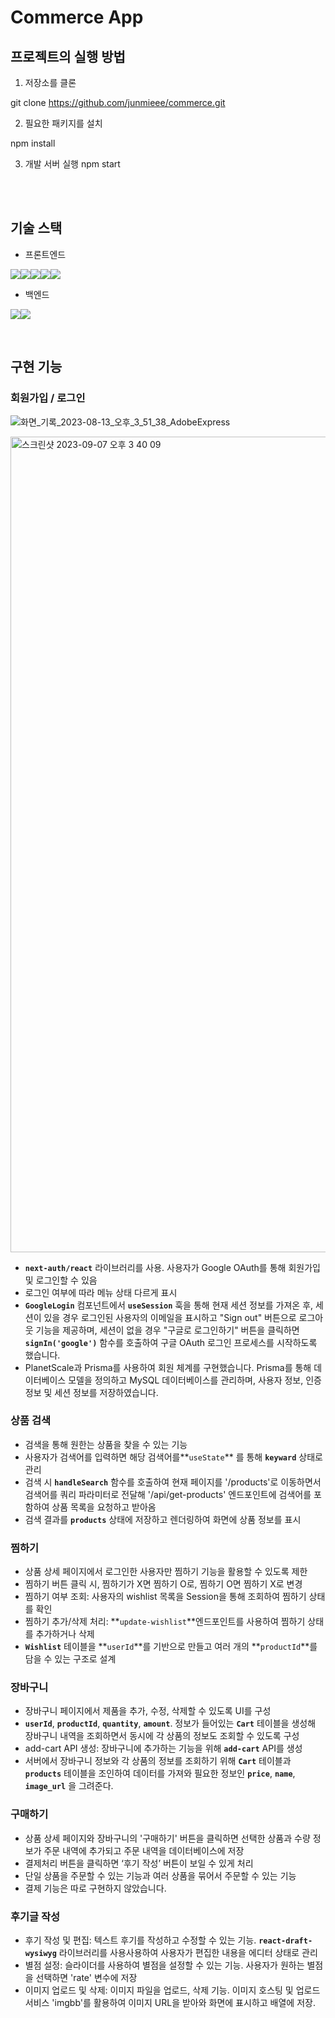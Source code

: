 # Commerce App 

## 프로젝트의 실행 방법

1. 저장소를 클론

git clone https://github.com/junmieee/commerce.git


2. 필요한 패키지를 설치

npm install

3. 개발 서버 실행
npm start



<br/>





<br/>

## 기술 스택

* 프론트엔드

<img src="https://img.shields.io/badge/Next.js-3178C6?style=for-the-badge&logo=nextjs&logoColor=white"><img src="https://img.shields.io/badge/Typecript-3178C6?style=for-the-badge&logo=nextjs&logoColor=white"><img src="https://img.shields.io/badge/React Query-FF4154?style=for-the-badge&logo=reactquery&logoColor=white"><img src="https://img.shields.io/badge/Tailwindcss-06B6D4?style=for-the-badge&logo=tailwindcss&logoColor=white"><img src="https://img.shields.io/badge/styled-components-DB7093?style=for-the-badge&logo=styledcomponents&logoColor=white">
<br/>


* 백엔드 

<img src="https://img.shields.io/badge/Planet Scale-000000?style=for-the-badge&logo=planetscale&logoColor=white"><img src="https://img.shields.io/badge/ Prisma-2D3748?style=for-the-badge&logo=prisma&logoColor=white">




<br/>


## 구현 기능 

### 회원가입 / 로그인

![화면_기록_2023-08-13_오후_3_51_38_AdobeExpress](https://github.com/junmieee/commerce/assets/76501504/6c1c1c66-70cc-46a2-8a5e-c63ade785ad4)

<img width="1305" alt="스크린샷 2023-09-07 오후 3 40 09" src="https://github.com/junmieee/commerce/assets/76501504/d95d676e-8f0e-4b13-972d-83bdcbffa745">


- **`next-auth/react`** 라이브러리를 사용. 사용자가 Google OAuth를 통해 회원가입 및 로그인할 수 있음
- 로그인 여부에 따라 메뉴 상태 다르게 표시
- **`GoogleLogin`** 컴포넌트에서 **`useSession`** 훅을 통해 현재 세션 정보를 가져온 후, 세션이 있을 경우 로그인된 사용자의 이메일을 표시하고 "Sign out" 버튼으로 로그아웃 기능을 제공하며, 세션이 없을 경우 "구글로 로그인하기" 버튼을 클릭하면 **`signIn('google')`** 함수를 호출하여 구글 OAuth 로그인 프로세스를 시작하도록 했습니다.
- PlanetScale과 Prisma를 사용하여 회원 체계를 구현했습니다. Prisma를 통해 데이터베이스 모델을 정의하고 MySQL 데이터베이스를 관리하며, 사용자 정보, 인증 정보 및 세션 정보를 저장하였습니다.



### 상품 검색 

- 검색을 통해 원한는 상품을 찾을 수 있는 기능
- 사용자가 검색어를 입력하면 해당 검색어를**`useState`** 를 통해 **`keyward`** 상태로 관리
- 검색 시 **`handleSearch`** 함수를 호출하여 현재 페이지를 '/products'로 이동하면서 검색어를 쿼리 파라미터로 전달해 '/api/get-products' 엔드포인트에 검색어를 포함하여 상품 목록을 요청하고 받아옴
- 검색 결과를 **`products`** 상태에 저장하고 렌더링하여 화면에 상품 정보를 표시


### 찜하기

- 상품 상세 페이지에서 로그인한 사용자만 찜하기 기능을 활용할 수 있도록 제한
- 찜하기 버튼 클릭 시, 찜하기가 X면 찜하기 O로, 찜하기 O면 찜하기 X로 변경
- 찜하기 여부 조회: 사용자의 wishlist 목록을 Session을 통해 조회하여 찜하기 상태를 확인
- 찜하기 추가/삭제 처리: **`update-wishlist`**엔드포인트를 사용하여 찜하기 상태를 추가하거나 삭제
- **`Wishlist`** 테이블을 **`userId`**를 기반으로 만들고  여러 개의 **`productId`**를 담을 수 있는 구조로 설계



### 장바구니

- 장바구니 페이지에서 제품을 추가, 수정, 삭제할 수 있도록 UI를 구성
- **`userId`**, **`productId`**, **`quantity`**, **`amount`**. 정보가 들어있는 **`Cart`** 테이블을 생성해 장바구니 내역을 조회하면서 동시에 각 상품의 정보도 조회할 수 있도록 구성
- add-cart API 생성: 장바구니에 추가하는 기능을 위해 **`add-cart`** API를 생성
- 서버에서 장바구니 정보와 각 상품의 정보를 조회하기 위해 **`Cart`** 테이블과 **`products`** 테이블을 조인하여 데이터를 가져와  필요한 정보인 **`price`**, **`name`**, **`image_url`** 을 그려준다.


### 구매하기

- 상품 상세 페이지와 장바구니의 '구매하기' 버튼을 클릭하면 선택한 상품과 수량 정보가 주문 내역에 추가되고 주문 내역을 데이터베이스에 저장
- 결제처리 버튼을 클릭하면 ‘후기 작성’ 버튼이 보일 수 있게 처리
- 단일 상품을 주문할 수 있는 기능과 여러 상품을 묶어서 주문할 수 있는 기능
- 결제 기능은 따로 구현하지 않았습니다.


### 후기글 작성

- 후기 작성 및 편집: 텍스트 후기를 작성하고 수정할 수 있는 기능. **`react-draft-wysiwyg`** 라이브러리를 사용사용하여 사용자가 편집한 내용을 에디터 상태로 관리
- 별점 설정: 슬라이더를 사용하여 별점을 설정할 수 있는 기능. 사용자가 원하는 별점을 선택하면 'rate' 변수에 저장
- 이미지 업로드 및 삭제:  이미지 파일을 업로드, 삭제 기능. 이미지 호스팅 및 업로드 서비스 'imgbb'를 활용하여 이미지 URL을 받아와 화면에 표시하고 배열에 저장.

